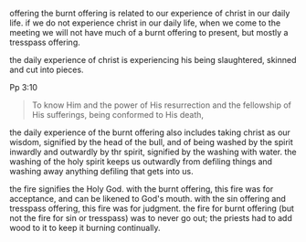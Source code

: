 offering the burnt offering is related to our experience of christ in our daily
life. if we do not experience christ in our daily life, when we come to the meeting
we will not have much of a burnt offering to present, but mostly a tresspass offering.

the daily experience of christ is experiencing his being slaughtered, skinned and
cut into pieces.

Pp 3:10
> To know Him and the power of His resurrection and the fellowship of His sufferings, being conformed to His death,

the daily experience of the burnt offering also includes taking christ as our wisdom, signified by the head of the bull, and of being washed by the spirit inwardly and outwardly by thr spirit, signified by the washing with water. the washing of the holy spirit keeps us outwardly from defiling things and washing away anything defiling that gets into us.

the fire signifies the Holy God. with the burnt offering, this fire was for acceptance, and can be likened to God's mouth. with the sin offering and tresspass offering, this fire was for judgment. the fire for burnt offering (but not the fire for sin or tresspass) was to never go out; the priests had to add wood to it to keep it burning continually.
